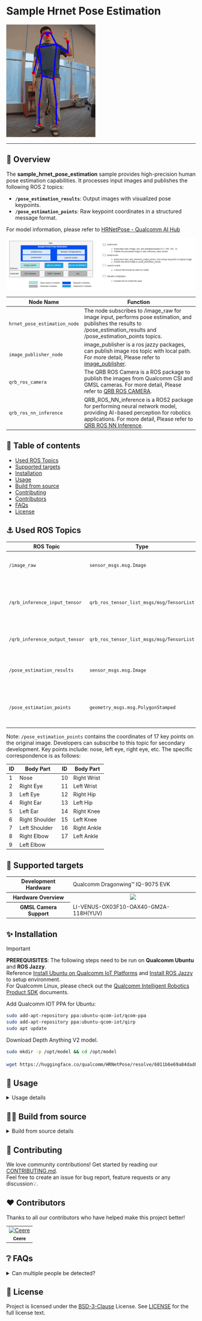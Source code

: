 <div >
  <h1>Sample Hrnet Pose Estimation</h1>
  <p align="center">
</div>


![](./resource/result_image.gif)

---

## 👋 Overview

The **sample_hrnet_pose_estimation** sample provides high-precision human pose estimation capabilities.
It processes input images and publishes the following ROS 2 topics:

- **`/pose_estimation_results`**: Output images with visualized pose keypoints.
- **`/pose_estimation_points`**: Raw keypoint coordinates in a structured message format.

For model information, please refer to [HRNetPose - Qualcomm AI Hub](https://aihub.qualcomm.com/iot/models/hrnet_pose?searchTerm=hrnet)

![](./resource/sample_hrnet_pose_pipeline.png)

| Node Name                                                    | Function                                                     |
| ------------------------------------------------------------ | ------------------------------------------------------------ |
| `hrnet_pose_estimation_node` | The node subscribes to /image_raw for image input, performs pose estimation, and publishes the results to /pose_estimation_results and /pose_estimation_points topics. |
| `image_publisher_node` | image_publisher is a ros jazzy packages, can publish image ros topic with local path. For more detail, Please refer to [image_publisher](https://github.com/ros-perception/image_pipeline). |
|`qrb_ros_camera`| The QRB ROS Camera is a ROS package to publish the images from Qualcomm CSI and GMSL cameras. For more detail, Please refer to [QRB ROS CAMERA](https://github.com/qualcomm-qrb-ros/qrb_ros_camera).|
|`qrb_ros_nn_inference`| QRB_ROS_NN_inference is a ROS2 package for performing neural network model, providing AI-based perception for robotics applications. For more detail, Please refer to [QRB ROS NN Inference](https://github.com/qualcomm-qrb-ros/qrb_ros_nn_inference). |


## 🔎 Table of contents

  * [Used ROS Topics](#-used-ros-topics)
  * [Supported targets](#-supported-targets)
  * [Installation](#-installation)
  * [Usage](#-usage)
  * [Build from source](#-build-from-source)
  * [Contributing](#-contributing)
  * [Contributors](#%EF%B8%8F-contributors)
  * [FAQs](#-faqs)
  * [License](#-license)

## ⚓ Used ROS Topics 

| ROS Topic                       | Type                                       | Description                                                  |
| ------------------------------- | ------------------------------------------ | ------------------------------------------------------------ |
| `/image_raw `                   | `sensor_msgs.msg.Image `                   | The sample hrnet pose estimation input image.                |
| `/qrb_inference_input_tensor `  | `qrb_ros_tensor_list_msgs/msg/TensorList ` | The preprocessed image is converted into an input msg for nn inference. |
| `/qrb_inference_output_tensor ` | `qrb_ros_tensor_list_msgs/msg/TensorList ` | Message after nn inference inference                         |
| `/pose_estimation_results`      | `sensor_msgs.msg.Image`                    | Output images with visualized pose keypoints.                |
| `/pose_estimation_points`       | `geometry_msgs.msg.PolygonStamped`         | Raw keypoint coordinates in a structured message format.     |

Note: `/pose_estimation_points` contains the coordinates of 17 key points on the original image. Developers can subscribe to this topic for secondary development. Key points include: nose, left eye, right eye, etc. The specific correspondence is as follows: 

| ID  | Body Part      | ID  | Body Part      |
|-----|----------------|-----|----------------|
| 1   | Nose           | 10  | Right Wrist    |
| 2   | Right Eye      | 11  | Left Wrist     |
| 3   | Left Eye       | 12  | Right Hip      |
| 4   | Right Ear      | 13  | Left Hip       |
| 5   | Left Ear       | 14  | Right Knee     |
| 6   | Right Shoulder | 15  | Left Knee      |
| 7   | Left Shoulder  | 16  | Right Ankle    |
| 8   | Right Elbow    | 17  | Left Ankle     |
| 9   | Left Elbow     |     |                |

## 🎯 Supported targets

<table >
  <tr>
    <th>Development Hardware</th>
     <td>Qualcomm Dragonwing™ IQ-9075 EVK</td>
  </tr>
  <tr>
    <th>Hardware Overview</th>
    <th><a href="https://www.qualcomm.com/products/internet-of-things/industrial-processors/iq9-series/iq-9075"><img src="https://s7d1.scene7.com/is/image/dmqualcommprod/dragonwing-IQ-9075-EVK?$QC_Responsive$&fmt=png-alpha" width="160"></a></th>
  </tr>
  <tr>
    <th>GMSL Camera Support</th>
    <td>LI-VENUS-OX03F10-OAX40-GM2A-118H(YUV)</td>
  </tr>
</table>


## ✨ Installation

> [!IMPORTANT]
> **PREREQUISITES**: The following steps need to be run on **Qualcomm Ubuntu** and **ROS Jazzy**.<br>
> Reference [Install Ubuntu on Qualcomm IoT Platforms](https://ubuntu.com/download/qualcomm-iot) and [Install ROS Jazzy](https://docs.ros.org/en/jazzy/index.html) to setup environment. <br>
> For Qualcomm Linux, please check out the [Qualcomm Intelligent Robotics Product SDK](https://docs.qualcomm.com/bundle/publicresource/topics/80-70018-265/introduction_1.html?vproduct=1601111740013072&version=1.4&facet=Qualcomm%20Intelligent%20Robotics%20Product%20(QIRP)%20SDK) documents.

Add Qualcomm IOT PPA for Ubuntu:

```bash
sudo add-apt-repository ppa:ubuntu-qcom-iot/qcom-ppa
sudo add-apt-repository ppa:ubuntu-qcom-iot/qirp
sudo apt update
```

<!-- Install Debian package:

```bash
sudo apt install ros-jazzy-sample-hrnet-pose-estimation
``` -->

Download Depth Anything V2 model.
```bash
sudo mkdir -p /opt/model && cd /opt/model

wget https://huggingface.co/qualcomm/HRNetPose/resolve/6011b6e69a84dad8f53fb555b11035a5e26c8755/HRNetPose.bin?download=true -O HRNetPose.bin
```

## 🚀 Usage

<details>
  <summary>Usage details</summary>
Run the sample on device

At present, the sample cannot be installed through apt install. Please refer to the [Build from source](#-build-from-source) section for compilation before use.At present, the sample cannot be installed through apt install. Please refer to the build from source section for compilation before use.

```bash
# setup runtime environment
source /opt/ros/jazzy/setup.bash
export ROS_DOMAIN_ID=124

# Launch the sample with image publisher, You can replace 'image_path' with the path to your desired image.
ros2 launch sample_hrnet_pose_estimation launch_with_image_publh:=/opt/ros/jazzy/share/sample_hrnet_pose_estimation/input_image.jpg
```

Open a new terminal and use rqt to view topic `/pose_estimation_results`.

Open a new terminal and run the following command to view the `/pose_estimation_points` topic.

```
source /opt/ros/jazzy/setup.bash
export ROS_DOMAIN_ID=124
ros2 topic echo /pose_estimation_points
```

</details>

## 👨‍💻 Build from source

<details>
  <summary>Build from source details</summary>

- Install `ros-dev-tools` .
```bash
sudo apt install ros-dev-tools
```

- Install dependency Debian packages from qcom ppa.
```bash
sudo add-apt-repository ppa:ubuntu-qcom-iot/qcom-ppa
sudo add-apt-repository ppa:ubuntu-qcom-iot/qirp
sudo apt update
```

- Download source code from qrb-ros-sample repository.
```bash
mkdir -p ~/qrb_ros_sample_ws/src && cd ~/qrb_ros_sample_ws/src
git clone -b jazzy-rel https://github.com/qualcomm-qrb-ros/qrb_ros_samples.git
```

- Download model.
```bash
sudo mkdir -p /opt/model && cd /opt/model

wget https://huggingface.co/qualcomm/HRNetPose/resolve/6011b6e69a84dad8f53fb555b11035a5e26c8755/HRNetPose.bin?download=true -O HRNetPose.bin
```

- Build sample from source code.
```bash
cd ~/qrb_ros_sample_ws/src/qrb_ros_samples/ai_vision/sample_hrnet_pose_estimation
rosdep install -i --from-path ./ --rosdistro jazzy -y
colcon build
source install/setup.bash
```

- Refer to the "Launch demo steps" section in Usage details to run the demo.

</details>

## 🤝 Contributing

We love community contributions! Get started by reading our [CONTRIBUTING.md](CONTRIBUTING.md).<br>
Feel free to create an issue for bug report, feature requests or any discussion💡.

## ❤️ Contributors

Thanks to all our contributors who have helped make this project better!

<table>
  <tr>
    <td align="center"><a href="https://github.com/Ceere"><img src="https://avatars.githubusercontent.com/u/45758726?v=4" width="100" height="100" alt="Ceere"/><br /><sub><b>Ceere</b></sub></a></td>
  </tr>
</table>


## ❔ FAQs

<details>
<summary>Can multiple people be detected?</summary><br>
No, if multiple people need to be detected, please segment the images of multiple people into individual ones and perform separate detection.
</details>



## 📜 License

Project is licensed under the [BSD-3-Clause](https://spdx.org/licenses/BSD-3-Clause.html) License. See [LICENSE](../../LICENSE) for the full license text.
